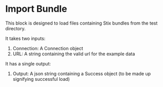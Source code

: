 # Import Bundle 

This block is designed to load files containing Stix bundles from the test directory. 

It takes two inputs:
1. Connection: A Connection object
2. URL: A string containing the valid url for the example data

It has a single output:
1. Output: A json string containing a Success object (to be made up signifying successful load)